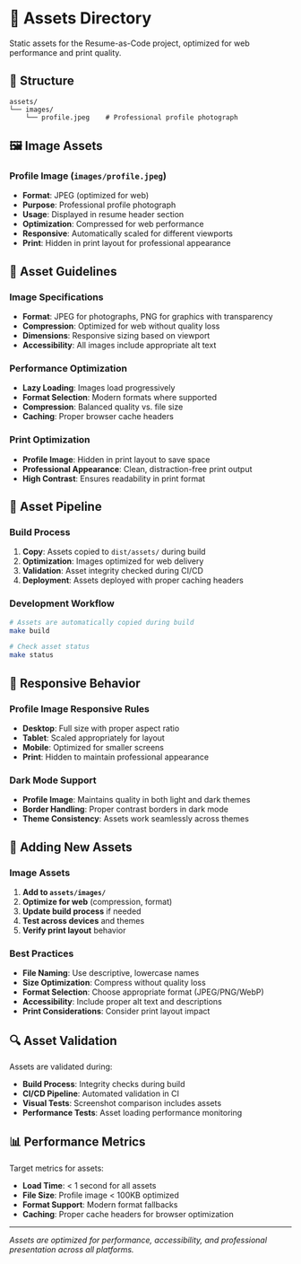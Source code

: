 # 📁 Assets Directory

Static assets for the Resume-as-Code project, optimized for web performance and print quality.

## 📂 Structure

```
assets/
└── images/
    └── profile.jpeg    # Professional profile photograph
```

## 🖼️ Image Assets

### **Profile Image (`images/profile.jpeg`)**

- **Format**: JPEG (optimized for web)
- **Purpose**: Professional profile photograph
- **Usage**: Displayed in resume header section
- **Optimization**: Compressed for web performance
- **Responsive**: Automatically scaled for different viewports
- **Print**: Hidden in print layout for professional appearance

## 🎨 Asset Guidelines

### **Image Specifications**

- **Format**: JPEG for photographs, PNG for graphics with transparency
- **Compression**: Optimized for web without quality loss
- **Dimensions**: Responsive sizing based on viewport
- **Accessibility**: All images include appropriate alt text

### **Performance Optimization**

- **Lazy Loading**: Images load progressively
- **Format Selection**: Modern formats where supported
- **Compression**: Balanced quality vs. file size
- **Caching**: Proper browser cache headers

### **Print Optimization**

- **Profile Image**: Hidden in print layout to save space
- **Professional Appearance**: Clean, distraction-free print output
- **High Contrast**: Ensures readability in print format

## 🔄 Asset Pipeline

### **Build Process**

1. **Copy**: Assets copied to `dist/assets/` during build
2. **Optimization**: Images optimized for web delivery
3. **Validation**: Asset integrity checked during CI/CD
4. **Deployment**: Assets deployed with proper caching headers

### **Development Workflow**

```bash
# Assets are automatically copied during build
make build

# Check asset status
make status
```

## 📱 Responsive Behavior

### **Profile Image Responsive Rules**

- **Desktop**: Full size with proper aspect ratio
- **Tablet**: Scaled appropriately for layout
- **Mobile**: Optimized for smaller screens
- **Print**: Hidden to maintain professional appearance

### **Dark Mode Support**

- **Profile Image**: Maintains quality in both light and dark themes
- **Border Handling**: Proper contrast borders in dark mode
- **Theme Consistency**: Assets work seamlessly across themes

## 🎯 Adding New Assets

### **Image Assets**

1. **Add to `assets/images/`**
2. **Optimize for web** (compression, format)
3. **Update build process** if needed
4. **Test across devices** and themes
5. **Verify print layout** behavior

### **Best Practices**

- **File Naming**: Use descriptive, lowercase names
- **Size Optimization**: Compress without quality loss
- **Format Selection**: Choose appropriate format (JPEG/PNG/WebP)
- **Accessibility**: Include proper alt text and descriptions
- **Print Considerations**: Consider print layout impact

## 🔍 Asset Validation

Assets are validated during:

- **Build Process**: Integrity checks during build
- **CI/CD Pipeline**: Automated validation in CI
- **Visual Tests**: Screenshot comparison includes assets
- **Performance Tests**: Asset loading performance monitoring

## 📊 Performance Metrics

Target metrics for assets:

- **Load Time**: < 1 second for all assets
- **File Size**: Profile image < 100KB optimized
- **Format Support**: Modern format fallbacks
- **Caching**: Proper cache headers for browser optimization

---

_Assets are optimized for performance, accessibility, and professional presentation across all platforms._
